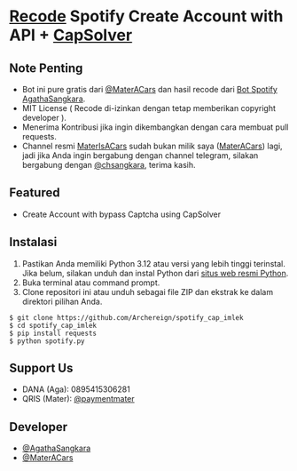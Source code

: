 # [Recode](https://github.com/agathasangkara/Spotifybot) Spotify Create Account with API + [CapSolver](https://www.capsolver.com/)

## Note Penting
- Bot ini pure gratis dari [@MaterACars](https://t.me/MaterACars) dan hasil recode dari [Bot Spotify AgathaSangkara](https://github.com/agathasangkara/Spotifybot).
- MIT License ( Recode di-izinkan dengan tetap memberikan copyright developer ).
- Menerima Kontribusi jika ingin dikembangkan dengan cara membuat pull requests.
- Channel resmi [MaterIsACars](https://t.me/MaterIsCar) sudah bukan milik saya ([MaterACars](https://t.me/MaterACars)) lagi, jadi jika Anda ingin bergabung dengan channel telegram, silakan bergabung dengan [@chsangkara](https://t.me/chsangkara), terima kasih.

## Featured
- Create Account with bypass Captcha using CapSolver

## Instalasi
1. Pastikan Anda memiliki Python 3.12 atau versi yang lebih tinggi terinstal. Jika belum, silakan unduh dan instal Python dari [situs web resmi Python](https://www.python.org/downloads/).
2. Buka terminal atau command prompt.
3. Clone repositori ini atau unduh sebagai file ZIP dan ekstrak ke dalam direktori pilihan Anda.
```
$ git clone https://github.com/Archereign/spotify_cap_imlek
$ cd spotify_cap_imlek
$ pip install requests
$ python spotify.py
```

## Support Us
- DANA (Aga): 0895415306281
- QRIS (Mater): [@paymentmater](https://t.me/paymentmater/7)

## Developer
- [@AgathaSangkara](https://t.me/agathasangkara)
- [@MaterACars](https://t.me/MaterACars)
